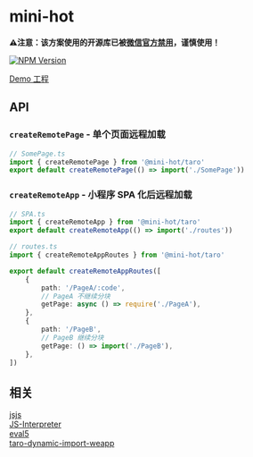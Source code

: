 # mini-hot
**⚠️注意：该方案使用的开源库已被[微信官方禁用](https://developers.weixin.qq.com/community/develop/doc/0000ae500e4fd0541f2ea33755b801?highLine=%25E8%25A7%25A3%25E9%2587%258A%25E5%2599%25A8%25E4%25BD%25BF%25E7%2594%25A8%25E8%25A7%2584%25E8%258C%2583)，谨慎使用！**

<a href="https://www.npmjs.com/package/@mini-hot/taro"><img src="https://img.shields.io/npm/v/@mini-hot/taro.svg?style=flat-square&colorB=51C838" alt="NPM Version"></a>

[Demo 工程](https://github.com/mini-hot/mini-hot-demo)

## API

### `createRemotePage` - 单个页面远程加载

```ts
// SomePage.ts
import { createRemotePage } from '@mini-hot/taro'
export default createRemotePage(() => import('./SomePage'))
```

### `createRemoteApp` - 小程序 SPA 化后远程加载

```ts
// SPA.ts
import { createRemoteApp } from '@mini-hot/taro'
export default createRemoteApp(() => import('./routes'))
```

```ts
// routes.ts
import { createRemoteAppRoutes } from '@mini-hot/taro'

export default createRemoteAppRoutes([
    {
        path: '/PageA/:code',
        // PageA 不继续分块
        getPage: async () => require('./PageA'),
    },
    {
        path: '/PageB',
        // PageB 继续分块
        getPage: () => import('./PageB'),
    },
])
```

## 相关

[jsjs](https://github.com/bramblex/jsjs)  
[JS-Interpreter](https://github.com/NeilFraser/JS-Interpreter)  
[eval5](https://github.com/bplok20010/eval5)  
[taro-dynamic-import-weapp](https://github.com/JiyuShao/taro-dynamic-import-weapp)
